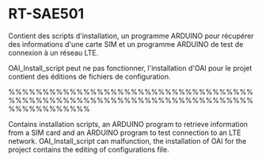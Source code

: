 # RT-SAE501
Contient des scripts d'installation, un programme ARDUINO pour récupérer des informations d'une carte SIM et un programme ARDUINO de test de connexion à un réseau LTE.  

OAI_Install_script peut ne pas fonctionner, l'installation d'OAI pour le projet contient des éditions de fichiers de configuration.

%%%%%%%%%%%%%%%%%%%%%%%%%%%%%%%%%%%%%%%%%%%%%%%%%%%%%%%%%%%%%%%%%%%%%%%%%%%%%%%%%%%%

Contains installation scripts, an ARDUINO program to retrieve information from a SIM card and an ARDUINO program to test connection to an LTE network.
OAI_Install_script can malfunction, the installation of OAI for the project contains the editing of configurations file.

